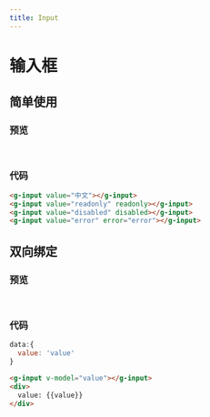 ```yaml
---
title: Input
---
```


# 输入框
## 简单使用
### 预览
<br/>
<ClientOnly>
<input-demos></input-demos>
</ClientOnly>

### 代码

```HTML
<g-input value="中文"></g-input>
<g-input value="readonly" readonly></g-input>
<g-input value="disabled" disabled></g-input>
<g-input value="error" error="error"></g-input>
```

## 双向绑定
### 预览
<br/>
<ClientOnly>
<input-demos-2></input-demos-2>
</ClientOnly>

### 代码

```js
data:{
  value: 'value'
}
```

```HTML
<g-input v-model="value"></g-input>
<div>
  value: {{value}}
</div>
```

